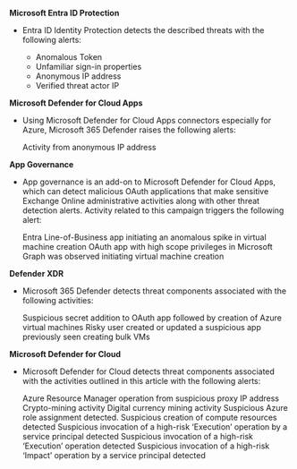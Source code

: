 **Microsoft Entra ID Protection**
- Entra ID Identity Protection detects the described threats with the following alerts:

    - Anomalous Token
    - Unfamiliar sign-in properties
    - Anonymous IP address
    - Verified threat actor IP

**Microsoft Defender for Cloud Apps**
- Using Microsoft Defender for Cloud Apps connectors especially for Azure, Microsoft 365 Defender raises the following alerts:

    Activity from anonymous IP address

**App Governance**
- App governance is an add-on to Microsoft Defender for Cloud Apps, which can detect malicious OAuth applications that make sensitive Exchange Online administrative activities along with other threat detection alerts. Activity related to this campaign triggers the following alert:

    Entra Line-of-Business app initiating an anomalous spike in virtual machine creation
    OAuth app with high scope privileges in Microsoft Graph was observed initiating virtual machine creation


**Defender XDR**
- Microsoft 365 Defender detects threat components associated with the following activities:

    Suspicious secret addition to OAuth app followed by creation of Azure virtual machines
    Risky user created or updated a suspicious app previously seen creating bulk VMs

**Microsoft Defender for Cloud**
- Microsoft Defender for Cloud detects threat components associated with the activities outlined in this article with the following alerts:

    Azure Resource Manager operation from suspicious proxy IP address
    Crypto-mining activity
    Digital currency mining activity
    Suspicious Azure role assignment detected.
    Suspicious creation of compute resources detected
    Suspicious invocation of a high-risk ‘Execution’ operation by a service principal detected
    Suspicious invocation of a high-risk ‘Execution’ operation detected
    Suspicious invocation of a high-risk ‘Impact’ operation by a service principal detected
